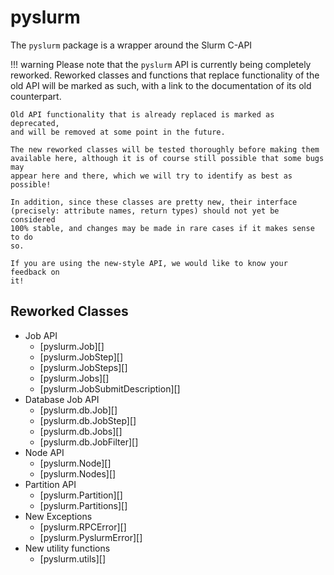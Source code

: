 # pyslurm

The `pyslurm` package is a wrapper around the Slurm C-API


!!! warning
    Please note that the `pyslurm` API is currently being completely reworked.
    Reworked classes and functions that replace functionality of the old API
    will be marked as such, with a link to the documentation of its old
    counterpart.

    Old API functionality that is already replaced is marked as deprecated,
    and will be removed at some point in the future.

    The new reworked classes will be tested thoroughly before making them
    available here, although it is of course still possible that some bugs may
    appear here and there, which we will try to identify as best as possible!

    In addition, since these classes are pretty new, their interface
    (precisely: attribute names, return types) should not yet be considered
    100% stable, and changes may be made in rare cases if it makes sense to do
    so.

    If you are using the new-style API, we would like to know your feedback on
    it!


## Reworked Classes

* Job API
    * [pyslurm.Job][]
    * [pyslurm.JobStep][]
    * [pyslurm.JobSteps][]
    * [pyslurm.Jobs][]
    * [pyslurm.JobSubmitDescription][]
* Database Job API
    * [pyslurm.db.Job][]
    * [pyslurm.db.JobStep][]
    * [pyslurm.db.Jobs][]
    * [pyslurm.db.JobFilter][]
* Node API
    * [pyslurm.Node][]
    * [pyslurm.Nodes][]
* Partition API
    * [pyslurm.Partition][]
    * [pyslurm.Partitions][]
* New Exceptions
    * [pyslurm.RPCError][]
    * [pyslurm.PyslurmError][]
* New utility functions
    * [pyslurm.utils][]
